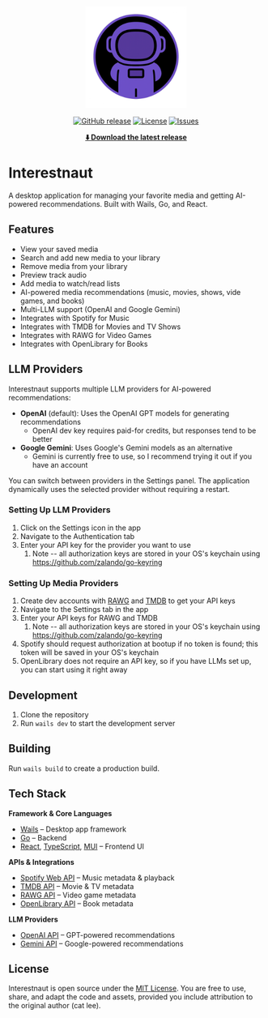 <div align="center">
  <img src="frontend/src/assets/images/logo/interestnaut-logo.png" alt="Interestnaut Logo" width="200"/>
</div>

<div align="center">

[![GitHub release](https://img.shields.io/github/v/release/catlee993/interestnaut)](https://github.com/catlee993/interestnaut/releases)
[![License](https://img.shields.io/github/license/catlee993/interestnaut)](LICENSE)
[![Issues](https://img.shields.io/github/issues/catlee993/interestnaut)](https://github.com/catlee993/interestnaut/issues)

</div>

<div align="center">
  <strong><a href="https://github.com/catlee993/interestnaut/releases/latest">⬇️ Download the latest release</a></strong>
</div>

# Interestnaut

A desktop application for managing your favorite media and getting AI-powered recommendations. Built with Wails, Go, and React.

## Features

- View your saved media
- Search and add new media to your library
- Remove media from your library
- Preview track audio
- Add media to watch/read lists
- AI-powered media recommendations (music, movies, shows, vide games, and books)
- Multi-LLM support (OpenAI and Google Gemini)
- Integrates with Spotify for Music
- Integrates with TMDB for Movies and TV Shows
- Integrates with RAWG for Video Games
- Integrates with OpenLibrary for Books

## LLM Providers

Interestnaut supports multiple LLM providers for AI-powered recommendations:

- **OpenAI** (default): Uses the OpenAI GPT models for generating recommendations
  - OpenAI dev key requires paid-for credits, but responses tend to be better
- **Google Gemini**: Uses Google's Gemini models as an alternative
  - Gemini is currently free to use, so I recommend trying it out if you have an account

You can switch between providers in the Settings panel. The application dynamically uses the selected provider without requiring a restart.

### Setting Up LLM Providers

1. Click on the Settings icon in the app
2. Navigate to the Authentication tab
3. Enter your API key for the provider you want to use
   1. Note -- all authorization keys are stored in your OS's keychain using https://github.com/zalando/go-keyring

### Setting Up Media Providers

1. Create dev accounts with [RAWG](https://rawg.io/) and [TMDB](https://www.themoviedb.org/) to get your API keys
2. Navigate to the Settings tab in the app
3. Enter your API keys for RAWG and TMDB
   1. Note -- all authorization keys are stored in your OS's keychain using https://github.com/zalando/go-keyring
4. Spotify should request authorization at bootup if no token is found; this token will be saved in your OS's keychain
5. OpenLibrary does not require an API key, so if you have LLMs set up, you can start using it right away


## Development

1. Clone the repository
2. Run `wails dev` to start the development server

## Building

Run `wails build` to create a production build.

## Tech Stack

**Framework & Core Languages**
- [Wails](https://wails.io/) – Desktop app framework
- [Go](https://go.dev/) – Backend
- [React](https://react.dev/), [TypeScript](https://www.typescriptlang.org/), [MUI](https://mui.com/) – Frontend UI

**APIs & Integrations**
- [Spotify Web API](https://spotify.com) – Music metadata & playback
- [TMDB API](https://www.themoviedb.org/) – Movie & TV metadata
- [RAWG API](https://rawg.io/) – Video game metadata
- [OpenLibrary API](https://openlibrary.org/) – Book metadata

**LLM Providers**
- [OpenAI API](https://openai.com/) – GPT-powered recommendations
- [Gemini API](https://gemini.google.com/) – Google-powered recommendations

## License

Interestnaut is open source under the [MIT License](LICENSE).
You are free to use, share, and adapt the code and assets, provided you include attribution to the original author (cat lee).
